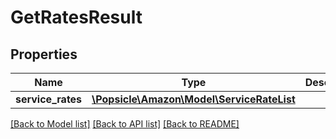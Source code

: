 # GetRatesResult

## Properties
Name | Type | Description | Notes
------------ | ------------- | ------------- | -------------
**service_rates** | [**\Popsicle\Amazon\Model\ServiceRateList**](ServiceRateList.md) |  | 

[[Back to Model list]](../../README.md#documentation-for-models) [[Back to API list]](../../README.md#documentation-for-api-endpoints) [[Back to README]](../../README.md)

